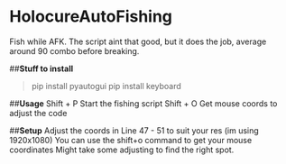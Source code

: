 # HolocureAutoFishing
Fish while AFK. The script aint that good, but it does the job, average around 90 combo before breaking.

##**Stuff to install**
> pip install pyautogui
> pip install keyboard

##**Usage**
Shift + P Start the fishing script
Shift + O Get mouse coords to adjust the code

##**Setup**
Adjust the coords in Line 47 - 51 to suit your res (im using 1920x1080)
You can use the shift+o command to get your mouse coordinates
Might take some adjusting to find the right spot. 
